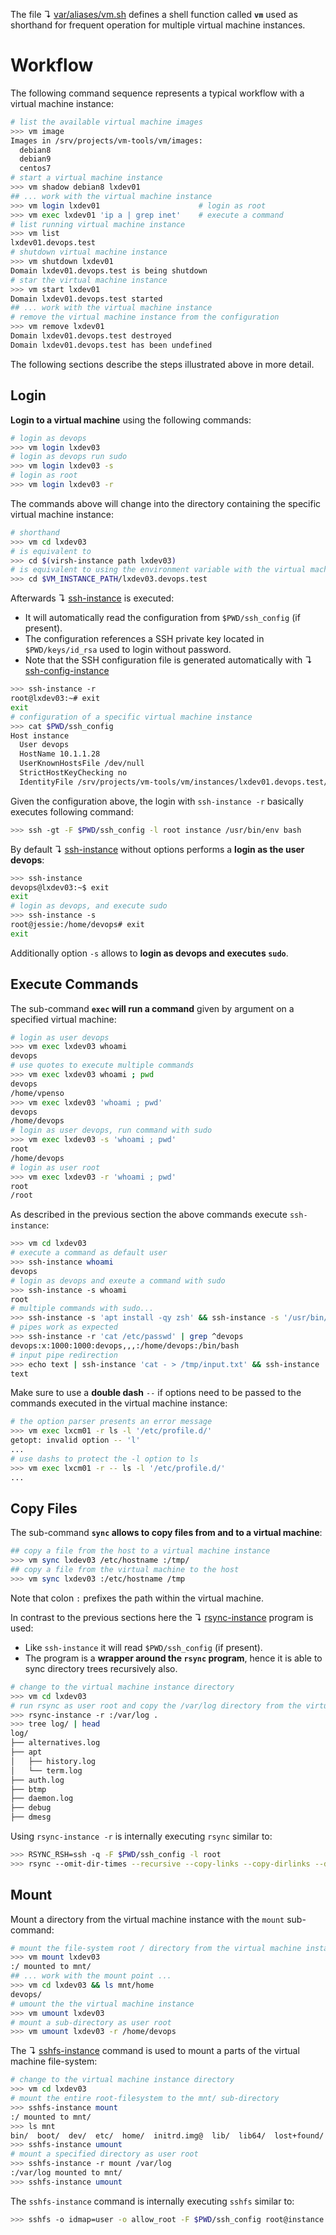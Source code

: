 
The file ↴ [var/aliases/vm.sh](var/aliases/vm.s) defines a shell function called **`vm`** used as shorthand for frequent operation for multiple virtual machine instances.

# Workflow

The following command sequence represents a typical workflow with a virtual machine instance:

```bash
# list the available virtual machine images
>>> vm image
Images in /srv/projects/vm-tools/vm/images:
  debian8
  debian9
  centos7
# start a virtual machine instance
>>> vm shadow debian8 lxdev01
## ... work with the virtual machine instance
>>> vm login lxdev01                      # login as root
>>> vm exec lxdev01 'ip a | grep inet'    # execute a command
# list running virtual machine instance
>>> vm list
lxdev01.devops.test
# shutdown virtual machine instance
>>> vm shutdown lxdev01
Domain lxdev01.devops.test is being shutdown
# star the virtual machine instance
>>> vm start lxdev01
Domain lxdev01.devops.test started
## ... work with the virtual machine instance
# remove the virtual machine instance from the configuration
>>> vm remove lxdev01
Domain lxdev01.devops.test destroyed
Domain lxdev01.devops.test has been undefined
```

The following sections describe the steps illustrated above in more detail.

## Login

**Login to a virtual machine** using the following commands:

```bash
# login as devops
>>> vm login lxdev03
# login as devops run sudo
>>> vm login lxdev03 -s
# login as root
>>> vm login lxdev03 -r
```

The commands above will change into the directory containing the specific virtual machine instance:

```bash
# shorthand
>>> vm cd lxdev03
# is equivalent to
>>> cd $(virsh-instance path lxdev03)
# is equivalent to using the environment variable with the virtual machine FQDN
>>> cd $VM_INSTANCE_PATH/lxdev03.devops.test
```

Afterwards ↴ [ssh-instance](../bin/ssh-instance) is executed:

* It will automatically read the configuration from `$PWD/ssh_config` (if present).
* The configuration references a SSH private key located in `$PWD/keys/id_rsa` used to login without password.
* Note that the SSH configuration file is generated automatically with ↴  [ssh-config-instance](../bin/ssh-config-instance) 

```bash
>>> ssh-instance -r
root@lxdev03:~# exit
exit
# configuration of a specific virtual machine instance
>>> cat $PWD/ssh_config                          
Host instance
  User devops
  HostName 10.1.1.28
  UserKnownHostsFile /dev/null
  StrictHostKeyChecking no
  IdentityFile /srv/projects/vm-tools/vm/instances/lxdev01.devops.test/keys/id_rsa
```

Given the configuration above, the login with `ssh-instance -r` basically executes following command:

```bash
>>> ssh -gt -F $PWD/ssh_config -l root instance /usr/bin/env bash
```

By default ↴ [ssh-instance](../bin/ssh-instance) without options performs a **login as the user devops**:

```bash
>>> ssh-instance                  
devops@lxdev03:~$ exit
exit
# login as devops, and execute sudo
>>> ssh-instance -s                                                       
root@jessie:/home/devops# exit
exit
```

Additionally option `-s` allows to **login as devops and executes `sudo`**.

## Execute Commands

The sub-command **`exec` will run a command** given by argument on a specified virtual machine:

```bash
# login as user devops
>>> vm exec lxdev03 whoami  
devops
# use quotes to execute multiple commands
>>> vm exec lxdev03 whoami ; pwd
devops
/home/vpenso
>>> vm exec lxdev03 'whoami ; pwd'  
devops
/home/devops
# login as user devops, run command with sudo  
>>> vm exec lxdev03 -s 'whoami ; pwd'
root
/home/devops
# login as user root
>>> vm exec lxdev03 -r 'whoami ; pwd'
root
/root
```

As described in the previous section the above commands execute `ssh-instance`:

```bash
>>> vm cd lxdev03
# execute a command as default user
>>> ssh-instance whoami
devops
# login as devops and exeute a command with sudo
>>> ssh-instance -s whoami                                                
root
# multiple commands with sudo...
>>> ssh-instance -s 'apt install -qy zsh' && ssh-instance -s '/usr/bin/env zsh'
# pipes work as expected
>>> ssh-instance -r 'cat /etc/passwd' | grep ^devops
devops:x:1000:1000:devops,,,:/home/devops:/bin/bash
# input pipe redirection 
>>> echo text | ssh-instance 'cat - > /tmp/input.txt' && ssh-instance 'cat /tmp/input.txt'
text
```

Make sure to use a **double dash** `--` if options need to be passed to the commands executed in the virtual machine instance:

```bash
# the option parser presents an error message
>>> vm exec lxcm01 -r ls -l '/etc/profile.d/'    
getopt: invalid option -- 'l'
...
# use dashs to protect the -l option to ls
>>> vm exec lxcm01 -r -- ls -l '/etc/profile.d/'
...
```


## Copy Files

The sub-command **`sync` allows to copy files from and to a virtual machine**:

```bash
## copy a file from the host to a virtual machine instance
>>> vm sync lxdev03 /etc/hostname :/tmp/
## copy a file from the virtual machine to the host
>>> vm sync lxdev03 :/etc/hostname /tmp
```

Note that colon `:` prefixes the path within the virtual machine.

In contrast to the previous sections here the ↴ [rsync-instance](../bin/rsync-instance) program is used:

* Like `ssh-instance` it will read `$PWD/ssh_config` (if present).
* The program is a **wrapper around the `rsync` program**, hence it is able to sync directory trees recursively also.

```bash
# change to the virtual machine instance directory
>>> vm cd lxdev03
# run rsync as user root and copy the /var/log directory from the virtual machine instance
>>> rsync-instance -r :/var/log .
>>> tree log/ | head
log/
├── alternatives.log
├── apt
│   ├── history.log
│   └── term.log
├── auth.log
├── btmp
├── daemon.log
├── debug
├── dmesg
```

Using `rsync-instance -r` is internally executing `rsync` similar to:

```bash
>>> RSYNC_RSH=ssh -q -F $PWD/ssh_config -l root
>>> rsync --omit-dir-times --recursive --copy-links --copy-dirlinks --delete --verbose instance:/var/log .
```

## Mount

Mount a directory from the virtual machine instance with the `mount` sub-command:

```bash
# mount the file-system root / directory from the virtual machine instance
>>> vm mount lxdev03                       
:/ mounted to mnt/
## ... work with the mount point ...
>>> vm cd lxdev03 && ls mnt/home 
devops/
# umount the the virtual machine instance
>>> vm umount lxdev03
# mount a sub-directory as user root
>>> vm umount lxdev03 -r /home/devops
```

The ↴ [sshfs-instance](../bin/sshfs-instance) command is used to mount a parts of the virtual machine file-system:

```bash
# change to the virtual machine instance directory
>>> vm cd lxdev03
# mount the entire root-filesystem to the mnt/ sub-directory
>>> sshfs-instance mount
:/ mounted to mnt/
>>> ls mnt 
bin/  boot/  dev/  etc/  home/  initrd.img@  lib/  lib64/  lost+found/  media/  mnt/  opt/  proc/  root/  run/  sbin/  srv/  sys/  tmp/  usr/  var/  vmlinuz@
>>> sshfs-instance umount
# mount a specified directory as user root
>>> sshfs-instance -r mount /var/log 
:/var/log mounted to mnt/
>>> sshfs-instance umount
```

The `sshfs-instance` command is internally executing `sshfs` similar to:

```bash
>>> sshfs -o idmap=user -o allow_root -F $PWD/ssh_config root@instance:/ mnt/
```


